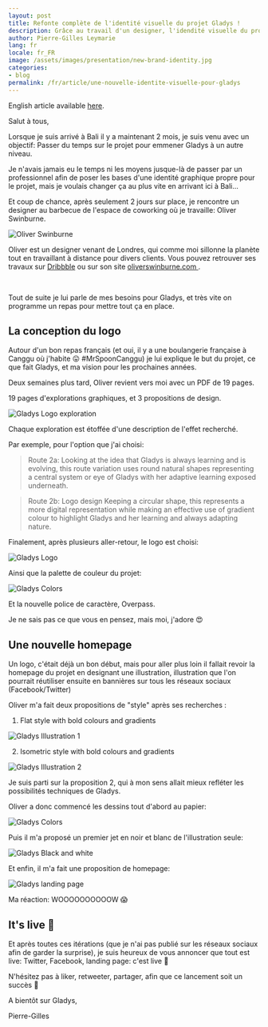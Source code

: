 ```yaml
---
layout: post
title: Refonte complète de l'identité visuelle du projet Gladys !
description: Grâce au travail d'un designer, l'idendité visuelle du projet est refondue
author: Pierre-Gilles Leymarie
lang: fr
locale: fr_FR
image: /assets/images/presentation/new-brand-identity.jpg
categories:
- blog
permalink: /fr/article/une-nouvelle-identite-visuelle-pour-gladys
---
```


English article available [here](/en/article/a-new-brand-identity).

Salut à tous,

Lorsque je suis arrivé à Bali il y a maintenant 2 mois, je suis venu avec un  objectif: Passer du temps sur le projet pour emmener Gladys à un autre niveau.

Je n'avais jamais eu le temps ni les moyens jusque-là de passer par un professionnel afin de poser les bases d'une identité graphique propre pour le projet, mais je voulais changer ça au plus vite en arrivant ici à Bali...

Et coup de chance, après seulement 2 jours sur place, je rencontre un designer au barbecue de l'espace de coworking où je travaille: Oliver Swinburne.

<div class="row">

<div class="col-md-4">

<img alt="Oliver Swinburne" src="/assets/images/articles/new-identity/oliver.jpg" class="img-thumbnail" />

</div>

<div class="col-md-8">
<p>Oliver est un designer venant de Londres, qui comme moi sillonne la planète tout en travaillant à distance pour divers clients. Vous pouvez retrouver ses travaux sur <a href="https://dribbble.com/twinburne">Dribbble</a> ou sur son site <a href="https://www.oliverswinburne.com/">oliverswinburne.com </a>.</p>
</div>

</div>
<br />

Tout de suite je lui parle de mes besoins pour Gladys, et très vite on programme un repas pour mettre tout ça en place.

## La conception du logo

Autour d'un bon repas français (et oui, il y a une boulangerie française à Canggu où j'habite 😛 #MrSpoonCanggu) je lui explique le but du projet, ce que fait Gladys, et ma vision pour les prochaines années. 

Deux semaines plus tard, Oliver revient vers moi avec un PDF de 19 pages. 

19 pages d'explorations graphiques, et 3 propositions de design. 

<img alt="Gladys Logo exploration" src="/assets/images/articles/new-identity/logo-design-exploration.jpg" class="img-responsive" />

Chaque exploration est étoffée d'une description de l'effet recherché.

Par exemple, pour l'option que j'ai choisi:

> Route 2a: Looking at the idea that Gladys is always learning and is evolving, this route variation uses round natural shapes representing a central system or eye of Gladys with her adaptive learning exposed underneath.


> Route 2b: Logo design Keeping a circular shape, this represents a more digital representation while making an effective use of gradient colour to highlight Gladys and her learning and always adapting nature.


Finalement, après plusieurs aller-retour, le logo est choisi:

<img alt="Gladys Logo" src="/assets/images/articles/new-identity/gladys-logo.png" class="img-responsive" />

Ainsi que la palette de couleur du projet:

<img alt="Gladys Colors" src="/assets/images/articles/new-identity/gladys-colors.jpg" class="img-responsive" />

Et la nouvelle police de caractère, Overpass.

Je ne sais pas ce que vous en pensez, mais moi, j'adore 😍

## Une nouvelle homepage

Un logo, c'était déjà un bon début, mais pour aller plus loin il fallait revoir la homepage du projet en designant une illustration, illustration que l'on pourrait réutiliser ensuite en bannières sur tous les réseaux sociaux (Facebook/Twitter)

Oliver m'a fait deux propositions de "style" après ses recherches :
 

1. Flat style with bold colours and gradients

<img alt="Gladys Illustration 1" src="/assets/images/articles/new-identity/gladys-illustration-style-1.jpg" class="img-responsive" />

2. Isometric style with bold colours and gradients

<img alt="Gladys Illustration 2" src="/assets/images/articles/new-identity/gladys-illustration-style-2.jpg" class="img-responsive" />

Je suis parti sur la proposition 2, qui à mon sens allait mieux refléter les possibilités techniques de Gladys. 

Oliver a donc commencé les dessins tout d'abord au papier:

<img alt="Gladys Colors" src="/assets/images/articles/new-identity/gladys-illustration-draw.jpg" class="img-responsive" />

Puis il m'a proposé un premier jet en noir et blanc de l'illustration seule:

<img alt="Gladys Black and white" src="/assets/images/articles/new-identity/black-and-white.jpg" class="img-responsive" />

Et enfin, il m'a fait une proposition de homepage:

<img alt="Gladys landing page" src="/assets/images/articles/new-identity/gladys-landing-page.jpg" class="img-responsive" />

Ma réaction: WOOOOOOOOOOW 😱

## It's live 🚀

Et après toutes ces itérations (que je n'ai pas publié sur les réseaux sociaux afin de garder la surprise), je suis heureux de vous annoncer que tout est live: Twitter, Facebook, landing page: c'est live 🚀


N'hésitez pas à liker, retweeter, partager, afin que ce lancement soit un succès 🎉

A bientôt sur Gladys,

Pierre-Gilles




